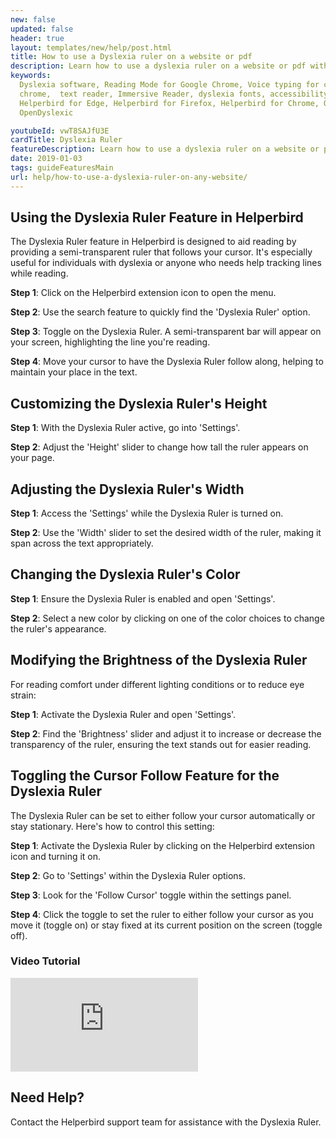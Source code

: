 ```yaml
---
new: false
updated: false
header: true
layout: templates/new/help/post.html
title: How to use a Dyslexia ruler on a website or pdf
description: Learn how to use a dyslexia ruler on a website or pdf with the Helperbird browser extension.
keywords:
  Dyslexia software, Reading Mode for Google Chrome, Voice typing for chrome, Text to speech for
  chrome,  text reader, Immersive Reader, dyslexia fonts, accessibility software, dyslexia software,
  Helperbird for Edge, Helperbird for Firefox, Helperbird for Chrome, Opendyslexic for Chrome,
  OpenDyslexic

youtubeId: vwT8SAJfU3E
cardTitle: Dyslexia Ruler
featureDescription: Learn how to use a dyslexia ruler on a website or pdf with the Helperbird browser extension.
date: 2019-01-03
tags: guideFeaturesMain
url: help/how-to-use-a-dyslexia-ruler-on-any-website/
---
```


## Using the Dyslexia Ruler Feature in Helperbird

The Dyslexia Ruler feature in Helperbird is designed to aid reading by providing a semi-transparent ruler that follows your cursor. It's especially useful for individuals with dyslexia or anyone who needs help tracking lines while reading.

**Step 1**: Click on the Helperbird extension icon to open the menu.

**Step 2**: Use the search feature to quickly find the 'Dyslexia Ruler' option.

**Step 3**: Toggle on the Dyslexia Ruler. A semi-transparent bar will appear on your screen, highlighting the line you're reading.

**Step 4**: Move your cursor to have the Dyslexia Ruler follow along, helping to maintain your place in the text.

## Customizing the Dyslexia Ruler's Height

**Step 1**: With the Dyslexia Ruler active, go into 'Settings'.

**Step 2**: Adjust the 'Height' slider to change how tall the ruler appears on your page.

## Adjusting the Dyslexia Ruler's Width

**Step 1**: Access the 'Settings' while the Dyslexia Ruler is turned on.

**Step 2**: Use the 'Width' slider to set the desired width of the ruler, making it span across the text appropriately.

## Changing the Dyslexia Ruler's Color

**Step 1**: Ensure the Dyslexia Ruler is enabled and open 'Settings'.

**Step 2**: Select a new color by clicking on one of the color choices to change the ruler's appearance.

## Modifying the Brightness of the Dyslexia Ruler

For reading comfort under different lighting conditions or to reduce eye strain:

**Step 1**: Activate the Dyslexia Ruler and open 'Settings'.

**Step 2**: Find the 'Brightness' slider and adjust it to increase or decrease the transparency of the ruler, ensuring the text stands out for easier reading.


## Toggling the Cursor Follow Feature for the Dyslexia Ruler

The Dyslexia Ruler can be set to either follow your cursor automatically or stay stationary. Here's how to control this setting:

**Step 1**: Activate the Dyslexia Ruler by clicking on the Helperbird extension icon and turning it on.

**Step 2**: Go to 'Settings' within the Dyslexia Ruler options.

**Step 3**: Look for the 'Follow Cursor' toggle within the settings panel.

**Step 4**: Click the toggle to set the ruler to either follow your cursor as you move it (toggle on) or stay fixed at its current position on the screen (toggle off).




### Video Tutorial

<div
class="mt-12 mb-12  bg-stone-600 rounded-2xl  aspect-w-16 aspect-h-9"
>
<iframe   
id="videos" 
class="rounded-md shadow-2xl ring-1 ring-gray-900/10"
src="https://www.youtube-nocookie.com/embed/ZI7yqBKd91E" 
title="YouTube video player" 
frameborder="0"
allow="accelerometer; autoplay; clipboard-write; encrypted-media; gyroscope; picture-in-picture; web-share" 
allowfullscreen>
</iframe>
</div>






## Need Help?

Contact the Helperbird support team for assistance with the Dyslexia Ruler.






